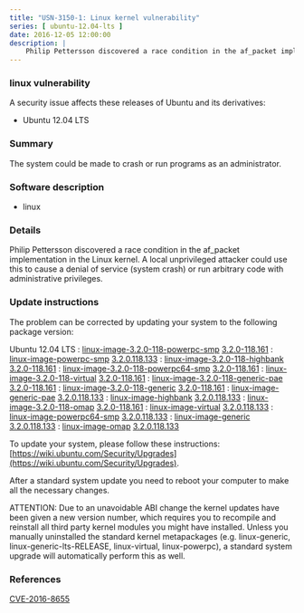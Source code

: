 ```yaml
---
title: "USN-3150-1: Linux kernel vulnerability"
series: [ ubuntu-12.04-lts ]
date: 2016-12-05 12:00:00
description: |
    Philip Pettersson discovered a race condition in the af_packet implementation in the Linux kernel. A local unprivileged attacker could use this to cause a denial of service (system crash) or run arbitrary code with administrative privileges. 
--- 
```

 
### linux vulnerability

A security issue affects these releases of Ubuntu and its derivatives:

* Ubuntu 12.04 LTS

### Summary

The system could be made to crash or run programs as an administrator. 

### Software description

* linux 

### Details

Philip Pettersson discovered a race condition in the af_packet implementation in the Linux kernel. A local unprivileged attacker could use this to cause a denial of service (system crash) or run arbitrary code with administrative privileges. 

### Update instructions

The problem can be corrected by updating your system to the following package version:

Ubuntu 12.04 LTS
 : [linux-image-3.2.0-118-powerpc-smp](https://launchpad.net/ubuntu/+source/linux) <span> [3.2.0-118.161](https://launchpad.net/ubuntu/+source/linux/3.2.0-118.161) </span> 
 : [linux-image-powerpc-smp](https://launchpad.net/ubuntu/+source/linux) <span> [3.2.0.118.133](https://launchpad.net/ubuntu/+source/linux/3.2.0-118.161) </span> 
 : [linux-image-3.2.0-118-highbank](https://launchpad.net/ubuntu/+source/linux) <span> [3.2.0-118.161](https://launchpad.net/ubuntu/+source/linux/3.2.0-118.161) </span> 
 : [linux-image-3.2.0-118-powerpc64-smp](https://launchpad.net/ubuntu/+source/linux) <span> [3.2.0-118.161](https://launchpad.net/ubuntu/+source/linux/3.2.0-118.161) </span> 
 : [linux-image-3.2.0-118-virtual](https://launchpad.net/ubuntu/+source/linux) <span> [3.2.0-118.161](https://launchpad.net/ubuntu/+source/linux/3.2.0-118.161) </span> 
 : [linux-image-3.2.0-118-generic-pae](https://launchpad.net/ubuntu/+source/linux) <span> [3.2.0-118.161](https://launchpad.net/ubuntu/+source/linux/3.2.0-118.161) </span> 
 : [linux-image-3.2.0-118-generic](https://launchpad.net/ubuntu/+source/linux) <span> [3.2.0-118.161](https://launchpad.net/ubuntu/+source/linux/3.2.0-118.161) </span> 
 : [linux-image-generic-pae](https://launchpad.net/ubuntu/+source/linux) <span> [3.2.0.118.133](https://launchpad.net/ubuntu/+source/linux/3.2.0-118.161) </span> 
 : [linux-image-highbank](https://launchpad.net/ubuntu/+source/linux) <span> [3.2.0.118.133](https://launchpad.net/ubuntu/+source/linux/3.2.0-118.161) </span> 
 : [linux-image-3.2.0-118-omap](https://launchpad.net/ubuntu/+source/linux) <span> [3.2.0-118.161](https://launchpad.net/ubuntu/+source/linux/3.2.0-118.161) </span> 
 : [linux-image-virtual](https://launchpad.net/ubuntu/+source/linux) <span> [3.2.0.118.133](https://launchpad.net/ubuntu/+source/linux/3.2.0-118.161) </span> 
 : [linux-image-powerpc64-smp](https://launchpad.net/ubuntu/+source/linux) <span> [3.2.0.118.133](https://launchpad.net/ubuntu/+source/linux/3.2.0-118.161) </span> 
 : [linux-image-generic](https://launchpad.net/ubuntu/+source/linux) <span> [3.2.0.118.133](https://launchpad.net/ubuntu/+source/linux/3.2.0-118.161) </span> 
 : [linux-image-omap](https://launchpad.net/ubuntu/+source/linux) <span> [3.2.0.118.133](https://launchpad.net/ubuntu/+source/linux/3.2.0-118.161) </span> 

To update your system, please follow these instructions: [https://wiki.ubuntu.com/Security/Upgrades](https://wiki.ubuntu.com/Security/Upgrades).

After a standard system update you need to reboot your computer to make all the necessary changes.

ATTENTION: Due to an unavoidable ABI change the kernel updates have been given a new version number, which requires you to recompile and reinstall all third party kernel modules you might have installed. Unless you manually uninstalled the standard kernel metapackages (e.g. linux-generic, linux-generic-lts-RELEASE, linux-virtual, linux-powerpc), a standard system upgrade will automatically perform this as well. 

### References

 [CVE-2016-8655](http://people.ubuntu.com/~ubuntu-security/cve/CVE-2016-8655)
 

